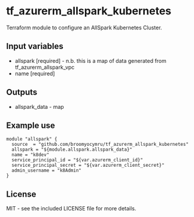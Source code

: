 # tf_azurerm_allspark_kubernetes
Terraform module to configure an AllSpark Kubernetes Cluster.

## Input variables
  * allspark [required] - n.b. this is a map of data generated from tf_azurerm_allspark_vpc
  * name [required]

## Outputs
  * allspark_data - map


## Example use

    module "allspark" {
      source  = "github.com/broomyocymru/tf_azurerm_allspark_kubernetes"
      allspark = "${module.allspark.allspark_data}"
      name = "k8dev"
      service_principal_id = "${var.azurerm_client_id}"
      service_principal_secret = "${var.azurerm_client_secret}"
      admin_username = "k8Admin"
    }


## License

MIT - see the included LICENSE file for more details.
